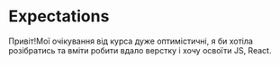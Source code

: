 # Expectations
Привіт!Мої очікування від курса дуже оптимістичні, я би хотіла розібратись та вміти робити вдало вeрстку i хочу освоїти JS, React.
